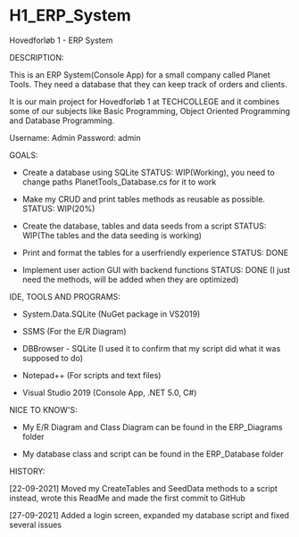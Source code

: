 # H1_ERP_System
 Hovedforløb 1 - ERP System


  DESCRIPTION:

  This is an ERP System(Console App) for a small company called Planet Tools. They need a database that they can 
  keep track of orders and clients. 
 
  It is our main project for Hovedforløb 1 at TECHCOLLEGE and it combines some of our subjects like 
  Basic Programming, Object Oriented Programming and Database Programming. 

  Username: Admin
  Password: admin

  GOALS:

  - Create a database using SQLite 
   STATUS: WIP(Working), you need to change paths PlanetTools_Database.cs for it to work

  - Make my CRUD and print tables methods as reusable as possible. 
   STATUS: WIP(20%)

  - Create the database, tables and data seeds from a script 
   STATUS: WIP(The tables and the data seeding is working)

  - Print and format the tables for a userfriendly experience 
   STATUS: DONE

  - Implement user action GUI with backend functions
   STATUS: DONE (I just need the methods, will be added when they are optimized)


  IDE, TOOLS AND PROGRAMS:

  - System.Data.SQLite (NuGet package in VS2019)

  - SSMS (For the E/R Diagram)

  - DBBrowser - SQLite (I used it to confirm that my script did what it was supposed to do)

  - Notepad++ (For scripts and text files)

  - Visual Studio 2019 (Console App, .NET 5.0, C#)

  
  NICE TO KNOW'S:

  - My E/R Diagram and Class Diagram can be found in the ERP_Diagrams folder

  - My database class and script can be found in the ERP_Database folder


  HISTORY:

  [22-09-2021] Moved my CreateTables and SeedData methods to a script instead, wrote this ReadMe and made the first commit to GitHub

  [27-09-2021] Added a login screen, expanded my database script and fixed several issues

